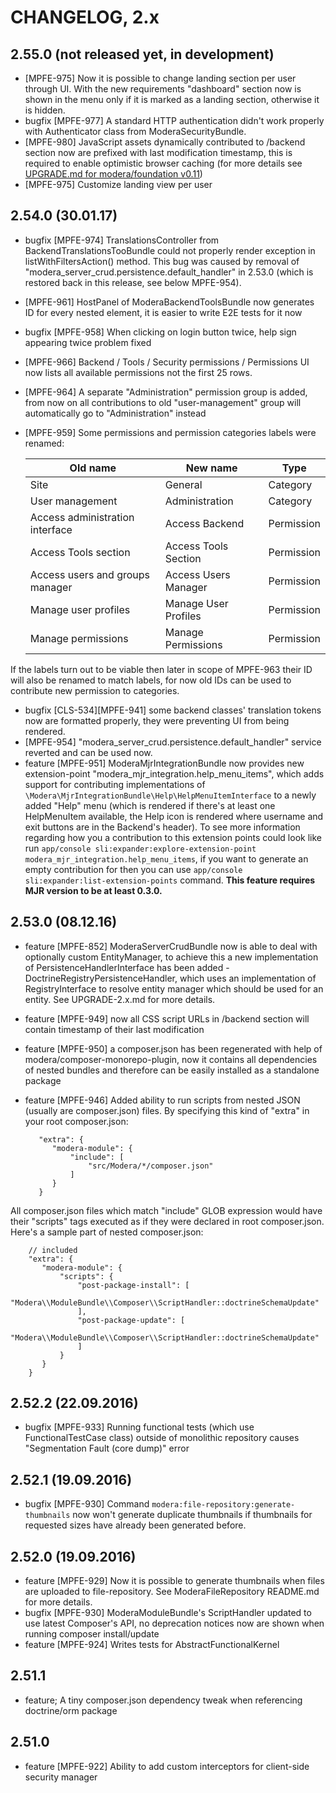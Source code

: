 # CHANGELOG, 2.x

## 2.55.0 (not released yet, in development)

* [MPFE-975] Now it is possible to change landing section per user through UI. With the new requirements "dashboard" section
  now is shown in the menu only if it is marked as a landing section, otherwise it is hidden.
* bugfix [MPFE-977] A standard HTTP authentication didn't work properly with Authenticator class from ModeraSecurityBundle.
* [MPFE-980] JavaScript assets dynamically contributed to /backend section now are prefixed with last modification timestamp, 
 this is required to enable optimistic browser caching (for more details see 
 [UPGRADE.md for modera/foundation v0.11](https://github.com/modera/foundation-standard/blob/master/UPGRADE.md))
* [MPFE-975] Customize landing view per user

## 2.54.0 (30.01.17)

* bugfix [MPFE-974] TranslationsController from BackendTranslationsTooBundle could not properly render exception
 in listWithFiltersAction() method. This bug was caused by removal of "modera_server_crud.persistence.default_handler"
 in 2.53.0 (which is restored back in this release, see below MPFE-954).
* [MPFE-961] HostPanel of ModeraBackendToolsBundle now generates ID for every nested element, it is easier to write
E2E tests for it now
* bugfix [MPFE-958] When clicking on login button twice, help sign appearing twice problem fixed
* [MPFE-966] Backend / Tools / Security permissions / Permissions UI now lists all available permissions not the first
25 rows.
* [MPFE-964] A separate "Administration" permission group is added, from now on all contributions to old "user-management"
  group will automatically go to "Administration" instead
* [MPFE-959] Some permissions and permission categories labels were renamed:

    | Old name                        | New name             | Type       |
    |---------------------------------|----------------------|------------|
    | Site                            | General              | Category   |
    | User management                 | Administration       | Category   |
    | Access administration interface | Access Backend       | Permission |
    | Access Tools section            | Access Tools Section | Permission |
    | Access users and groups manager | Access Users Manager | Permission |
    | Manage user profiles            | Manage User Profiles | Permission |
    | Manage permissions              | Manage Permissions   | Permission |
    
 If the labels turn out to be viable then later in scope of MPFE-963 their ID will also be renamed to match labels,
 for now old IDs can be used to contribute new permission to categories.
    
* bugfix [CLS-534][MPFE-941] some backend classes' translation tokens now are formatted properly, they were preventing UI
from being rendered.
* [MPFE-954] "modera_server_crud.persistence.default_handler" service reverted and can be used now.  
* feature [MPFE-951] ModeraMjrIntegrationBundle now provides new extension-point "modera_mjr_integration.help_menu_items",
which adds support for contributing implementations of `\Modera\MjrIntegrationBundle\Help\HelpMenuItemInterface` to a newly
added "Help" menu (which is rendered if there's at least one HelpMenuItem available, the Help icon is rendered where
username and exit buttons are in the Backend's header). To see more information regarding how you a contribution
to this extension points could look like run 
`app/console sli:expander:explore-extension-point modera_mjr_integration.help_menu_items`, if you want to generate an 
empty contribution for then you can use `app/console sli:expander:list-extension-points` command. **This feature requires
MJR version to be at least 0.3.0.**

## 2.53.0 (08.12.16)

* feature [MPFE-852] ModeraServerCrudBundle now is able to deal with optionally custom EntityManager, to achieve
 this a new implementation of PersistenceHandlerInterface has been added - DoctrineRegistryPersistenceHandler, which
 uses an implementation of RegistryInterface to resolve entity manager which should be used for an entity. See
 UPGRADE-2.x.md for more details.
* feature [MPFE-949] now all CSS script URLs in /backend section will contain timestamp of their last modification
* feature [MPFE-950] a composer.json has been regenerated with help of modera/composer-monorepo-plugin, now it
 contains all dependencies of nested bundles and therefore can be easily installed as a standalone package
* feature [MPFE-946] Added ability to run scripts from nested JSON (usually are composer.json) files. By specifying
 this kind of "extra" in your root composer.json:
 
         "extra": {
            "modera-module": {
                "include": [
                    "src/Modera/*/composer.json"
                ]
            }
         }
         
 All composer.json files which match "include" GLOB expression would have their "scripts" tags executed as if they were
 declared in root composer.json. Here's a sample part of nested composer.json:
   
        // included
        "extra": {
           "modera-module": {
               "scripts": {
                   "post-package-install": [
                       "Modera\\ModuleBundle\\Composer\\ScriptHandler::doctrineSchemaUpdate"
                   ],
                   "post-package-update": [
                       "Modera\\ModuleBundle\\Composer\\ScriptHandler::doctrineSchemaUpdate"
                   ]
               }
           }
        }

## 2.52.2 (22.09.2016)

* bugfix [MPFE-933] Running functional tests (which use FunctionalTestCase class) outside of monolithic repository causes 
"Segmentation Fault (core dump)" error

## 2.52.1 (19.09.2016)

* bugfix [MPFE-930] Command `modera:file-repository:generate-thumbnails` now won't generate duplicate thumbnails if thumbnails
for requested sizes have already been generated before.

## 2.52.0 (19.09.2016)

 * feature [MPFE-929] Now it is possible to generate thumbnails when files are uploaded to file-repository. See ModeraFileRepository
 README.md for more details.
 * bugfix [MPFE-930] ModeraModuleBundle's ScriptHandler updated to use latest Composer's API, no deprecation notices now are
 shown when running composer install/update
 * feature [MPFE-924] Writes tests for AbstractFunctionalKernel
 
## 2.51.1

* feature; A tiny composer.json dependency tweak when referencing doctrine/orm package

## 2.51.0

* feature [MPFE-922] Ability to add custom interceptors for client-side security manager